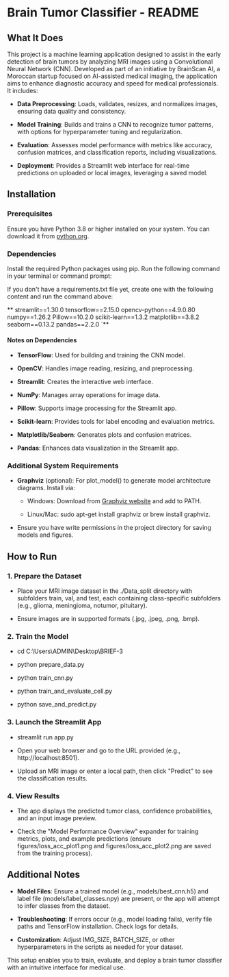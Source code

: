 Brain Tumor Classifier - README
===============================

What It Does
------------

This project is a machine learning application designed to assist in the early detection of brain tumors by analyzing MRI images using a Convolutional Neural Network (CNN). Developed as part of an initiative by BrainScan AI, a Moroccan startup focused on AI-assisted medical imaging, the application aims to enhance diagnostic accuracy and speed for medical professionals. It includes:

*   **Data Preprocessing**: Loads, validates, resizes, and normalizes images, ensuring data quality and consistency.
    
*   **Model Training**: Builds and trains a CNN to recognize tumor patterns, with options for hyperparameter tuning and regularization.
    
*   **Evaluation**: Assesses model performance with metrics like accuracy, confusion matrices, and classification reports, including visualizations.
    
*   **Deployment**: Provides a Streamlit web interface for real-time predictions on uploaded or local images, leveraging a saved model.
    

Installation
------------

### Prerequisites

Ensure you have Python 3.8 or higher installed on your system. You can download it from [python.org](https://www.python.org/downloads/).

### Dependencies

Install the required Python packages using pip. Run the following command in your terminal or command prompt:

If you don't have a requirements.txt file yet, create one with the following content and run the command above:


** streamlit==1.30.0  tensorflow==2.15.0  opencv-python==4.9.0.80  numpy==1.26.2  Pillow==10.2.0  scikit-learn==1.3.2  matplotlib==3.8.2  seaborn==0.13.2  pandas==2.2.0   `**

#### Notes on Dependencies

*   **TensorFlow**: Used for building and training the CNN model.
    
*   **OpenCV**: Handles image reading, resizing, and preprocessing.
    
*   **Streamlit**: Creates the interactive web interface.
    
*   **NumPy**: Manages array operations for image data.
    
*   **Pillow**: Supports image processing for the Streamlit app.
    
*   **Scikit-learn**: Provides tools for label encoding and evaluation metrics.
    
*   **Matplotlib/Seaborn**: Generates plots and confusion matrices.
    
*   **Pandas**: Enhances data visualization in the Streamlit app.
    

### Additional System Requirements

*   **Graphviz** (optional): For plot\_model() to generate model architecture diagrams. Install via:
    
    *   Windows: Download from [Graphviz website](https://www.graphviz.org/download/) and add to PATH.
        
    *   Linux/Mac: sudo apt-get install graphviz or brew install graphviz.
        
*   Ensure you have write permissions in the project directory for saving models and figures.
    

How to Run
----------

### 1\. Prepare the Dataset

*   Place your MRI image dataset in the ./Data\_split directory with subfolders train, val, and test, each containing class-specific subfolders (e.g., glioma, meningioma, notumor, pituitary).
    
*   Ensure images are in supported formats (.jpg, .jpeg, .png, .bmp).
    

### 2\. Train the Model

*   cd C:\\Users\\ADMIN\\Desktop\\BRIEF-3
    
*   python prepare\_data.py
    
*   python train\_cnn.py
    
*   python train\_and\_evaluate\_cell.py
    
*   python save\_and\_predict.py
    

### 3\. Launch the Streamlit App

*   streamlit run app.py
    
*   Open your web browser and go to the URL provided (e.g., http://localhost:8501).
    
*   Upload an MRI image or enter a local path, then click "Predict" to see the classification results.
    

### 4\. View Results

*   The app displays the predicted tumor class, confidence probabilities, and an input image preview.
    
*   Check the "Model Performance Overview" expander for training metrics, plots, and example predictions (ensure figures/loss\_acc\_plot1.png and figures/loss\_acc\_plot2.png are saved from the training process).
    

Additional Notes
----------------

*   **Model Files**: Ensure a trained model (e.g., models/best\_cnn.h5) and label file (models/label\_classes.npy) are present, or the app will attempt to infer classes from the dataset.
    
*   **Troubleshooting**: If errors occur (e.g., model loading fails), verify file paths and TensorFlow installation. Check logs for details.
    
*   **Customization**: Adjust IMG\_SIZE, BATCH\_SIZE, or other hyperparameters in the scripts as needed for your dataset.
    

This setup enables you to train, evaluate, and deploy a brain tumor classifier with an intuitive interface for medical use.
